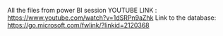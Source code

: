 All the files from power BI session
YOUTUBE LINK :
https://www.youtube.com/watch?v=1dSRPn9aZhk
Link to the database: https://go.microsoft.com/fwlink/?linkid=2120368 
